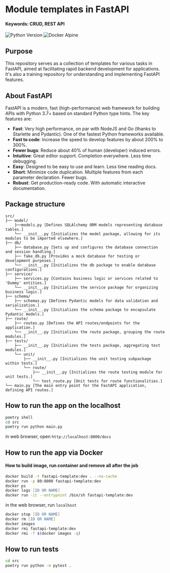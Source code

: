 # Module templates in FastAPI

#### Keywords: CRUD, REST API

![Python Version](https://img.shields.io/badge/Python-3.12-blue.svg)
![Docker Alpine](https://img.shields.io/badge/Docker-Alpine-blue.svg)


## Purpose
This repository serves as a collection of templates for various tasks in FastAPI, aimed at facilitating rapid backend development for applications. It's also a training repository for understanding and implementing FastAPI features.

## About FastAPI
FastAPI is a modern, fast (high-performance) web framework for building APIs with Python 3.7+ based on standard Python type hints. The key features are:

- **Fast**: Very high performance, on par with NodeJS and Go (thanks to Starlette and Pydantic). One of the fastest Python frameworks available.
- **Fast to code**: Increase the speed to develop features by about 200% to 300%. 
- **Fewer bugs**: Reduce about 40% of human (developer) induced errors.
- **Intuitive**: Great editor support. Completion everywhere. Less time debugging.
- **Easy**: Designed to be easy to use and learn. Less time reading docs.
- **Short**: Minimize code duplication. Multiple features from each parameter declaration. Fewer bugs.
- **Robust**: Get production-ready code. With automatic interactive documentation.


## Package structure
```
src/
├── model/
    ├──models.py [Defines SQLAlchemy ORM models representing database tables.]
    └── __init__.py [Initializes the model package, allowing for its modules to be imported elsewhere.]
├── db/
    ├── database.py [Sets up and configures the database connection and session handling.]
    ├── fake_db.py [Provides a mock database for testing or development purposes.]
    └── __init__.py [Initializes the db package to enable database configurations.]
├── service/
    ├── services.py [Contains business logic or services related to 'Dummy' entities.]
    └── __init__.py [Initializes the service package for organizing business logic.]
├── schema/
    ├── schemas.py [Defines Pydantic models for data validation and serialization.]
    └── __init__.py [Initializes the schema package to encapsulate Pydantic models.]
├── route/
    ├── routes.py [Defines the API routes/endpoints for the application.]
    └── __init__.py [Initializes the route package, grouping the route modules.]
├── tests/
    ├── __init__.py [Initializes the tests package, aggregating test modules.]
    └── unit/
        ├── __init__.py [Initializes the unit testing subpackage within tests.]
        └── route/
            ├── __init__.py [Initializes the route testing module for unit tests.]
            └── test_route.py [Unit tests for route functionalities.]
└── main.py [The main entry point for the FastAPI application, defining API routes.]

```


## How to run the app on the localhost

```zsh
poetry shell
cd src
poetry run python main.py
```

in web browser, open `http://localhost:8000/docs`

## How to run the app via Docker
#### How to build image, run container and remove all after the job
```zsh
docker build -t fastapi-template:dev . --no-cache
docker run -p 80:8000 fastapi-template:dev
docker ps
docker logs [ID OR NAME]
docker run -it --entrypoint /bin/sh fastapi-template:dev
```

in the web browser, run `localhost`

```zsh
docker stop [ID OR NAME]
docker rm [ID OR NAME]
docker images
docker rmi fastapi-template:dev
docker rmi -f $(docker images -q)
```

## How to run tests
```zsh
cd src
poetry run python -m pytest .
```

